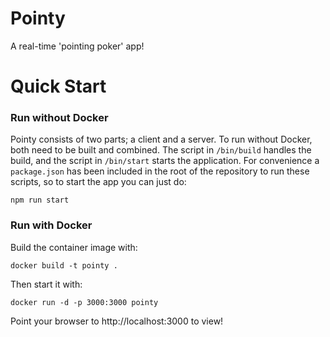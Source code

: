 # Pointy
A real-time 'pointing poker' app!

# Quick Start
### Run without Docker

Pointy consists of two parts; a client and a server.  To run without Docker, both need to be built and combined.  The script in `/bin/build` handles the build, and the script in `/bin/start` starts the application.  For convenience a `package.json` has been included in the root of the repository to run these scripts, so to start the app you can just do:

```
npm run start
```

### Run with Docker

Build the container image with:

```
docker build -t pointy .
```

Then start it with:

```
docker run -d -p 3000:3000 pointy
```

Point your browser to http://localhost:3000 to view!